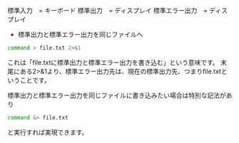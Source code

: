 標準入力　= キーボード
標準出力　= ディスプレイ
標準エラー出力　= ディスプレイ


- 標準出力と標準エラー出力を同じファイルへ
```bash
command > file.txt 2>&1
```

これは「file.txtに標準出力と標準エラー出力を書き込む」という意味です。
末尾にある2>&1より、標準エラー出力先は、現在の標準出力先、つまりfile.txtということです。

標準出力と標準エラー出力を同じファイルに書き込みたい場合は特別な記法があり
```sh
command &> file.txt
```
と実行すれば実現できます。

